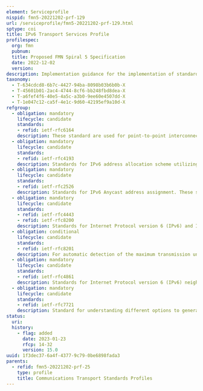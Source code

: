 ```yaml
---
element: Serviceprofile
nispid: fmn5-20221202-prf-129
url: /serviceprofile/fmn5-20221202-prf-129.html
sptype: coi
title: IPv6 Transport Services Profile
profilespec:
  org: fmn
  pubnum: 
  title: Proposed FMN Spiral 5 Specification
  date: 2022-12-02
  version: 
description: Implementation guidance for the implementation of standards for transport service based on Internet Protocol version 6 (IPv6).
taxonomy:
  - T-634cdcd8-6b7c-4427-94ba-8098b03b6b0b-X
  - T-45601b01-2ac4-4744-8cf6-bb248fbd8dea-X
  - T-a6fef4f6-40e5-4a5c-a3b0-9ee60e4507dd-X
  - T-1e047c12-ca5f-4e1c-9d60-42195ef9a10d-X
refgroup:
  - obligation: mandatory
    lifecycle: candidate
    standards: 
    - refid: ietf-rfc6164
    description: These standard are used for point-to-point interconnections between network devices.
  - obligation: mandatory
    lifecycle: candidate
    standards: 
    - refid: ietf-rfc4193
    description: Standards for IPv6 address allocation scheme utilizing reserved address space for Unique Local IPv6 Unicast Addresses. It should be noted that actual allocation policy is not following the RFC, but co-ordinated policy. Also prefix that is used is from the non-defined area of ULA addresses.
  - obligation: mandatory
    lifecycle: candidate
    standards: 
    - refid: ietf-rfc2526
    description: Standards for IPv6 Anycast address assignment. These standards need to be taken account when assigning IPv6 addresses on systems.
  - obligation: mandatory
    lifecycle: candidate
    standards: 
    - refid: ietf-rfc4443
    - refid: ietf-rfc8200
    description: Standards for Internet Protocol version 6 (IPv6) and Internet Control Message Protocol for IPv6 (ICMPv6).
  - obligation: conditional
    lifecycle: candidate
    standards: 
    - refid: ietf-rfc8201
    description: For automatic detection of the maximum transmission unit (MTU) between end-points. It is strongly recommended that IPv6 nodes implement Path MTU Discovery, in order to discover and take advantage of path MTUs greater than 1280 octets.
  - obligation: mandatory
    lifecycle: candidate
    standards: 
    - refid: ietf-rfc4861
    description: Standards for Internet Protocol version 6 (IPv6) neighbor discovery over link level network.
  - obligation: mandatory
    lifecycle: candidate
    standards: 
    - refid: ietf-rfc7721
    description: Standard for understanding different options to generate IPv6 addresses.
status:
  uri: 
  history: 
    - flag: added
      date: 2023-01-23
      rfcp: 14-32
      version: 15.0
uuid: 1f3dec37-6a4f-4377-9c79-0be6898fada3
parents:
  - refid: fmn5-20221202-prf-25
    type: profile
    title: Communications Transport Standards Profiles
---
```


